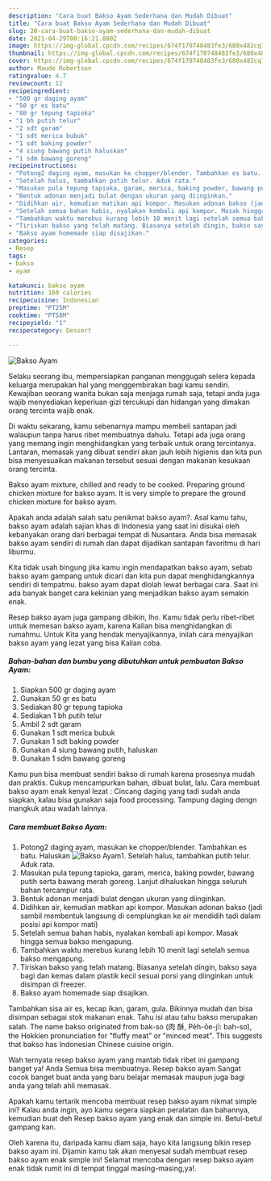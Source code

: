 ```yaml
---
description: "Cara buat Bakso Ayam Sederhana dan Mudah Dibuat"
title: "Cara buat Bakso Ayam Sederhana dan Mudah Dibuat"
slug: 20-cara-buat-bakso-ayam-sederhana-dan-mudah-dibuat
date: 2021-04-29T00:16:21.880Z
image: https://img-global.cpcdn.com/recipes/674f170748483fe3/680x482cq70/bakso-ayam-foto-resep-utama.jpg
thumbnail: https://img-global.cpcdn.com/recipes/674f170748483fe3/680x482cq70/bakso-ayam-foto-resep-utama.jpg
cover: https://img-global.cpcdn.com/recipes/674f170748483fe3/680x482cq70/bakso-ayam-foto-resep-utama.jpg
author: Maude Robertson
ratingvalue: 4.7
reviewcount: 12
recipeingredient:
- "500 gr daging ayam"
- "50 gr es batu"
- "80 gr tepung tapioka"
- "1 bh putih telur"
- "2 sdt garam"
- "1 sdt merica bubuk"
- "1 sdt baking powder"
- "4 siung bawang putih haluskan"
- "1 sdm bawang goreng"
recipeinstructions:
- "Potong2 daging ayam, masukan ke chopper/blender. Tambahkan es batu. Haluskan"
- "Setelah halus, tambahkan putih telur. Aduk rata."
- "Masukan pula tepung tapioka, garam, merica, baking powder, bawang putih serta bawang merah goreng. Lanjut dihaluskan hingga seluruh bahan tercampur rata."
- "Bentuk adonan menjadi bulat dengan ukuran yang diinginkan."
- "Didihkan air, kemudian matikan api kompor. Masukan adonan bakso (jadi sambil membentuk langsung di cemplungkan ke air mendidih tadi dalam posisi api kompor mati)"
- "Setelah semua bahan habis, nyalakan kembali api kompor. Masak hingga semua bakso mengapung."
- "Tambahkan waktu merebus kurang lebih 10 menit lagi setelah semua bakso mengapung."
- "Tiriskan bakso yang telah matang. Biasanya setelah dingin, bakso saya bagi dan kemas dalam plastik kecil sesuai porsi yang diinginkan untuk disimpan di freezer."
- "Bakso ayam homemade siap disajikan."
categories:
- Resep
tags:
- bakso
- ayam

katakunci: bakso ayam 
nutrition: 160 calories
recipecuisine: Indonesian
preptime: "PT25M"
cooktime: "PT58M"
recipeyield: "1"
recipecategory: Dessert

---
```



![Bakso Ayam](https://img-global.cpcdn.com/recipes/674f170748483fe3/680x482cq70/bakso-ayam-foto-resep-utama.jpg)

Selaku seorang ibu, mempersiapkan panganan menggugah selera kepada keluarga merupakan hal yang menggembirakan bagi kamu sendiri. Kewajiban seorang  wanita bukan saja menjaga rumah saja, tetapi anda juga wajib menyediakan keperluan gizi tercukupi dan hidangan yang dimakan orang tercinta wajib enak.

Di waktu  sekarang, kamu sebenarnya mampu membeli santapan jadi walaupun tanpa harus ribet membuatnya dahulu. Tetapi ada juga orang yang memang ingin menghidangkan yang terbaik untuk orang tercintanya. Lantaran, memasak yang dibuat sendiri akan jauh lebih higienis dan kita pun bisa menyesuaikan makanan tersebut sesuai dengan makanan kesukaan orang tercinta. 

Bakso ayam mixture, chilled and ready to be cooked. Preparing ground chicken mixture for bakso ayam. It is very simple to prepare the ground chicken mixture for bakso ayam.

Apakah anda adalah salah satu penikmat bakso ayam?. Asal kamu tahu, bakso ayam adalah sajian khas di Indonesia yang saat ini disukai oleh kebanyakan orang dari berbagai tempat di Nusantara. Anda bisa memasak bakso ayam sendiri di rumah dan dapat dijadikan santapan favoritmu di hari liburmu.

Kita tidak usah bingung jika kamu ingin mendapatkan bakso ayam, sebab bakso ayam gampang untuk dicari dan kita pun dapat menghidangkannya sendiri di tempatmu. bakso ayam dapat diolah lewat berbagai cara. Saat ini ada banyak banget cara kekinian yang menjadikan bakso ayam semakin enak.

Resep bakso ayam juga gampang dibikin, lho. Kamu tidak perlu ribet-ribet untuk memesan bakso ayam, karena Kalian bisa menghidangkan di rumahmu. Untuk Kita yang hendak menyajikannya, inilah cara menyajikan bakso ayam yang lezat yang bisa Kalian coba.

<!--inarticleads1-->

##### Bahan-bahan dan bumbu yang dibutuhkan untuk pembuatan Bakso Ayam:

1. Siapkan 500 gr daging ayam
1. Gunakan 50 gr es batu
1. Sediakan 80 gr tepung tapioka
1. Sediakan 1 bh putih telur
1. Ambil 2 sdt garam
1. Gunakan 1 sdt merica bubuk
1. Gunakan 1 sdt baking powder
1. Gunakan 4 siung bawang putih, haluskan
1. Gunakan 1 sdm bawang goreng


Kamu pun bisa membuat sendiri bakso di rumah karena prosesnya mudah dan praktis. Cukup mencampurkan bahan, dibuat bulat, lalu. Cara membuat bakso ayam enak kenyal lezat : Cincang daging yang tadi sudah anda siapkan, kalau bisa gunakan saja food processing. Tampung daging dengn mangkuk atau wadah lainnya. 

<!--inarticleads2-->

##### Cara membuat Bakso Ayam:

1. Potong2 daging ayam, masukan ke chopper/blender. Tambahkan es batu. Haluskan
<img src="https://img-global.cpcdn.com/steps/1e611c06f1d17114/160x128cq70/bakso-ayam-langkah-memasak-1-foto.jpg" alt="Bakso Ayam">1. Setelah halus, tambahkan putih telur. Aduk rata.
1. Masukan pula tepung tapioka, garam, merica, baking powder, bawang putih serta bawang merah goreng. Lanjut dihaluskan hingga seluruh bahan tercampur rata.
1. Bentuk adonan menjadi bulat dengan ukuran yang diinginkan.
1. Didihkan air, kemudian matikan api kompor. Masukan adonan bakso (jadi sambil membentuk langsung di cemplungkan ke air mendidih tadi dalam posisi api kompor mati)
1. Setelah semua bahan habis, nyalakan kembali api kompor. Masak hingga semua bakso mengapung.
1. Tambahkan waktu merebus kurang lebih 10 menit lagi setelah semua bakso mengapung.
1. Tiriskan bakso yang telah matang. Biasanya setelah dingin, bakso saya bagi dan kemas dalam plastik kecil sesuai porsi yang diinginkan untuk disimpan di freezer.
1. Bakso ayam homemade siap disajikan.


Tambahkan sisa air es, kecap ikan, garam, gula. Bikinnya mudah dan bisa disimpan sebagai stok makanan enak. Tahu isi atau tahu bakso merupakan salah. The name bakso originated from bak-so (肉 酥, Pe̍h-ōe-jī: bah-so͘), the Hokkien pronunciation for &#34;fluffy meat&#34; or &#34;minced meat&#34;. This suggests that bakso has Indonesian Chinese cuisine origin. 

Wah ternyata resep bakso ayam yang mantab tidak ribet ini gampang banget ya! Anda Semua bisa membuatnya. Resep bakso ayam Sangat cocok banget buat anda yang baru belajar memasak maupun juga bagi anda yang telah ahli memasak.

Apakah kamu tertarik mencoba membuat resep bakso ayam nikmat simple ini? Kalau anda ingin, ayo kamu segera siapkan peralatan dan bahannya, kemudian buat deh Resep bakso ayam yang enak dan simple ini. Betul-betul gampang kan. 

Oleh karena itu, daripada kamu diam saja, hayo kita langsung bikin resep bakso ayam ini. Dijamin kamu tak akan menyesal sudah membuat resep bakso ayam enak simple ini! Selamat mencoba dengan resep bakso ayam enak tidak rumit ini di tempat tinggal masing-masing,ya!.

